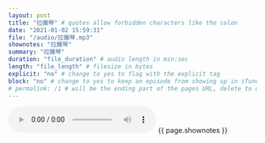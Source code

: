 ```yaml
---
layout: post
title: "拉鐵琴" # quotes allow forbidden characters like the colon
date: "2021-01-02 15:59:31"
file: "/audio/拉鐵琴.mp3"
shownotes: "拉鐵琴"
summary: "拉鐵琴"
duration: "file_duration" # audio length in min:sec
length: "file_length" # filesize in bytes
explicit: "no" # change to yes to flag with the explicit tag
block: "no" # change to yes to keep an episode from showing up in iTunes
# permalink: /1 # will be the ending part of the pages URL, delete to default to the title
---
```


<audio controls>
<source src="{{site.url}}{{site.baseurl}}{{ page.file }}" type="audio/x-mp3">
Your browser does not support the audio element.
</audio>
{{ page.shownotes }}
